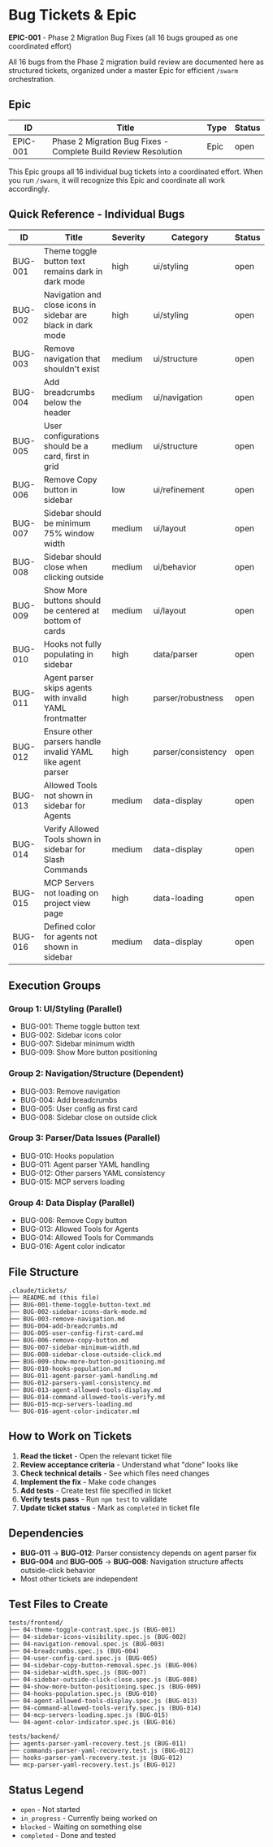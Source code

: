 # Bug Tickets & Epic

**EPIC-001** - Phase 2 Migration Bug Fixes (all 16 bugs grouped as one coordinated effort)

All 16 bugs from the Phase 2 migration build review are documented here as structured tickets, organized under a master Epic for efficient `/swarm` orchestration.

## Epic

| ID | Title | Type | Status |
|---|---|---|---|
| EPIC-001 | Phase 2 Migration Bug Fixes - Complete Build Review Resolution | Epic | open |

This Epic groups all 16 individual bug tickets into a coordinated effort. When you run `/swarm`, it will recognize this Epic and coordinate all work accordingly.

## Quick Reference - Individual Bugs

| ID | Title | Severity | Category | Status |
|---|---|---|---|---|
| BUG-001 | Theme toggle button text remains dark in dark mode | high | ui/styling | open |
| BUG-002 | Navigation and close icons in sidebar are black in dark mode | high | ui/styling | open |
| BUG-003 | Remove navigation that shouldn't exist | medium | ui/structure | open |
| BUG-004 | Add breadcrumbs below the header | medium | ui/navigation | open |
| BUG-005 | User configurations should be a card, first in grid | medium | ui/structure | open |
| BUG-006 | Remove Copy button in sidebar | low | ui/refinement | open |
| BUG-007 | Sidebar should be minimum 75% window width | medium | ui/layout | open |
| BUG-008 | Sidebar should close when clicking outside | medium | ui/behavior | open |
| BUG-009 | Show More buttons should be centered at bottom of cards | medium | ui/layout | open |
| BUG-010 | Hooks not fully populating in sidebar | high | data/parser | open |
| BUG-011 | Agent parser skips agents with invalid YAML frontmatter | high | parser/robustness | open |
| BUG-012 | Ensure other parsers handle invalid YAML like agent parser | high | parser/consistency | open |
| BUG-013 | Allowed Tools not shown in sidebar for Agents | medium | data-display | open |
| BUG-014 | Verify Allowed Tools shown in sidebar for Slash Commands | medium | data-display | open |
| BUG-015 | MCP Servers not loading on project view page | high | data-loading | open |
| BUG-016 | Defined color for agents not shown in sidebar | medium | data-display | open |

## Execution Groups

### Group 1: UI/Styling (Parallel)
- BUG-001: Theme toggle button text
- BUG-002: Sidebar icons color
- BUG-007: Sidebar minimum width
- BUG-009: Show More button positioning

### Group 2: Navigation/Structure (Dependent)
- BUG-003: Remove navigation
- BUG-004: Add breadcrumbs
- BUG-005: User config as first card
- BUG-008: Sidebar close on outside click

### Group 3: Parser/Data Issues (Parallel)
- BUG-010: Hooks population
- BUG-011: Agent parser YAML handling
- BUG-012: Other parsers YAML consistency
- BUG-015: MCP servers loading

### Group 4: Data Display (Parallel)
- BUG-006: Remove Copy button
- BUG-013: Allowed Tools for Agents
- BUG-014: Allowed Tools for Commands
- BUG-016: Agent color indicator

## File Structure

```
.claude/tickets/
├── README.md (this file)
├── BUG-001-theme-toggle-button-text.md
├── BUG-002-sidebar-icons-dark-mode.md
├── BUG-003-remove-navigation.md
├── BUG-004-add-breadcrumbs.md
├── BUG-005-user-config-first-card.md
├── BUG-006-remove-copy-button.md
├── BUG-007-sidebar-minimum-width.md
├── BUG-008-sidebar-close-outside-click.md
├── BUG-009-show-more-button-positioning.md
├── BUG-010-hooks-population.md
├── BUG-011-agent-parser-yaml-handling.md
├── BUG-012-parsers-yaml-consistency.md
├── BUG-013-agent-allowed-tools-display.md
├── BUG-014-command-allowed-tools-verify.md
├── BUG-015-mcp-servers-loading.md
└── BUG-016-agent-color-indicator.md
```

## How to Work on Tickets

1. **Read the ticket** - Open the relevant ticket file
2. **Review acceptance criteria** - Understand what "done" looks like
3. **Check technical details** - See which files need changes
4. **Implement the fix** - Make code changes
5. **Add tests** - Create test file specified in ticket
6. **Verify tests pass** - Run `npm test` to validate
7. **Update ticket status** - Mark as `completed` in ticket file

## Dependencies

- **BUG-011** → **BUG-012**: Parser consistency depends on agent parser fix
- **BUG-004** and **BUG-005** → **BUG-008**: Navigation structure affects outside-click behavior
- Most other tickets are independent

## Test Files to Create

```
tests/frontend/
├── 04-theme-toggle-contrast.spec.js (BUG-001)
├── 04-sidebar-icons-visibility.spec.js (BUG-002)
├── 04-navigation-removal.spec.js (BUG-003)
├── 04-breadcrumbs.spec.js (BUG-004)
├── 04-user-config-card.spec.js (BUG-005)
├── 04-sidebar-copy-button-removal.spec.js (BUG-006)
├── 04-sidebar-width.spec.js (BUG-007)
├── 04-sidebar-outside-click-close.spec.js (BUG-008)
├── 04-show-more-button-positioning.spec.js (BUG-009)
├── 04-hooks-population.spec.js (BUG-010)
├── 04-agent-allowed-tools-display.spec.js (BUG-013)
├── 04-command-allowed-tools-verify.spec.js (BUG-014)
├── 04-mcp-servers-loading.spec.js (BUG-015)
└── 04-agent-color-indicator.spec.js (BUG-016)

tests/backend/
├── agents-parser-yaml-recovery.test.js (BUG-011)
├── commands-parser-yaml-recovery.test.js (BUG-012)
├── hooks-parser-yaml-recovery.test.js (BUG-012)
└── mcp-parser-yaml-recovery.test.js (BUG-012)
```

## Status Legend

- `open` - Not started
- `in_progress` - Currently being worked on
- `blocked` - Waiting on something else
- `completed` - Done and tested
